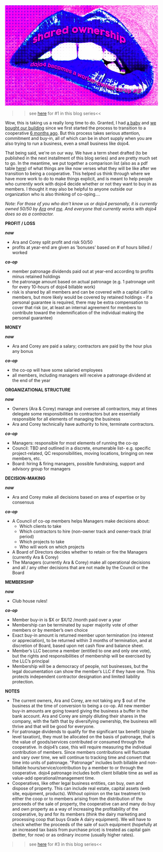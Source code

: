 ![dojo4_coop_blog2.jpg](assets/b.jpeg) 
>>see [here](http://dojo4.com/blog/on-the-lip-of-shared-ownership-dojo4-becomes-a-co-op-series-number-1) for #1 in this blog series<<

Wow, this is taking us a really long time to do. Granted, I had [a baby](https://www.instagram.com/p/BKB_CmpBbtB/) and [we bought our building](https://twitter.com/coreykohn/status/781555418417946624) since we first started the process to transition to a cooperative [6 months ago](http://dojo4.com/blog/on-the-lip-of-shared-ownership-dojo4-becomes-a-co-op-series-number-1). But this process takes serious attention, commitment and buy-in, all of which can be in short supply when you are also trying to run a business, even a small business like dojo4.

That being said, we're on our way. We have a term sheet drafted (to be published in the next installment of this blog series) and are pretty much set to go. In the meantime, we put together a comparison list (also as a pdf table [here](assets/c.html)) of what things are like now verses what they will be like after we transition to being a cooperative. This helped us think through where we have more work to do to make things explicit, and is meant to help people who currently work with dojo4 decide whether or not they want to buy in as members. I thought it may also be helpful to anyone outside our organization who is also thinking of co-oping....

*Note: For those of you who don't know us or dojo4 personally, it is currently owned 50/50 by [Ara](http://dojo4.com/team/ara-t-howard) and [me](http://dojo4.com/team/corey-kohn). And everyone that currently works with dojo4 does so as a contractor.*


**PROFIT / LOSS**

***now***

* Ara and Corey split profit and risk 50/50
* profits at year-end are given as 'bonuses' based on # of hours billed / worked

***co-op***

* member patronage dividends paid out at year-end according to profits minus retained holdings
* the patronage amount based on actual patronage (e.g. 1 patronage unit for every 10-hours of dojo4 billable work)
* risk is shared by all members and can be covered with a capital call to members, but more likely would be covered by retained holdings - if a personal guarantee is required, there may be extra compensation to cover that risk (or, at least an internal agreement for members to contribute toward the indemnification of the individual making the personal guarantee)


**MONEY**

***now***

* Ara and Corey are paid a salary; contractors are paid by the hour plus any bonus

***co-op***

* the co-op will have some salaried employees 
* all members, including managers will receive a patronage dividend at the end of the year


**ORGANIZATIONAL STRUCTURE**

***now***

* Owners (Ara & Corey) manage and oversee all contractors, may at times delegate some responsibilities to contractors but are essentially responsible for all elements of managing the business
* Ara and Corey technically have authority to hire, terminate contractors.

***co-op***

* Managers: responsible for most elements of running the co-op
* Council: TBD and outlined in a discrete, enumerable list- e.g. specific project-related, QC responsibilities, moving locations, bringing on new members, etc. 
* Board: hiring & firing managers, possible fundraising, support and advisory group for managers

**DECISION-MAKING**

***now***

* Ara and Corey make all decisions based on area of expertise or by consensus

***co-op***

* A Council of co-op members helps Managers make decisions about:
    * Which clients to take
    * Which contractors to hire (non-owner track and owner-track (trial period)
    * Which projects to take
    * Who will work on which projects
* A Board of Directors decides whether to retain or fire the Managers (currently Ara & Corey)
* The Managers (currently Ara & Corey) make all operational decisions and all / any other decisions that are not made by the Council or the Board


**MEMBERSHIP**

***now***

* Club house rules!

***co-op***

* Member buy-in is $X or $X/12 /month paid over a year
* Membership can be terminated by super majority vote of other members or by member’s own choice
* Exact buy-in amount is returned member upon termination (no interest or appreciation), to be returned within 3 months of termination, and at discretion of Board, based upon net cash flow and balance sheet.
* Member’s LLC become a member (entitled to one and only one vote), but the rights and responsibilities of membership will be exercised by the LLC’s principal
* Membership will be a democracy of people, not businesses, but the legal documentation can show the member’s LLC if they have one. This protects independent contractor designation and limited liability protection.


**NOTES**

* The current owners, Ara and Corey, are not taking any $ out of the business at the time of conversion to being a co-op. All new member buy-in amounts are going toward giving the business a buffer in the bank account. Ara and Corey are simply diluting their shares in the company, with the faith that by diversifying ownership, the business will thrive and that will be good for everyone.
* For patronage dividends to qualify for the significant tax benefit (single level taxation), they must be allocated on the basis of patronage, that is the value of goods/services contributed or consumed through the cooperative. In dojo4’s case, this will require measuring the individual contribution of members.  Since members contributions will fluctuate and vary over time, we will continue to tracking time and convert that time into units of patronage.  "Patronage" includes both billable and non-billable hours/service/contribution by a member to or through the cooperative. dojo4 patronage includes both client billable time as well as value-add operational/management time. 
* Cooperatives, like other legal business entities, can buy, own and dispose of property.  This can include real estate, capital assets (web site, equipment, products).  Without opinion on the tax treatment to either the coop or to members arising from the distribution of the proceeds of the sale of property, the cooperative can and many do buy and own property as a way of increasing the profitability of the cooperative, by and for its members (think the dairy marketing and processing coop that buys Grade A dairy equipment).  We will have to check whether the proceeds of the sale of such equipment (hopefully at an increased tax basis from purchase price) is treated as capital gain (better, for now) or as ordinary income (usually higher rates). 

>>see [here](http://dojo4.com/blog/on-the-lip-of-shared-ownership-dojo4-becomes-a-co-op-series-number-3) for #3 in this blog series<<










 




